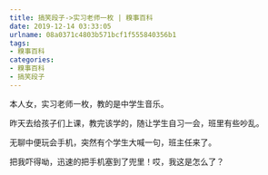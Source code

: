 ```yaml
---
title: 搞笑段子->实习老师一枚 | 糗事百科
date: 2019-12-14 03:33:05
urlname: 08a0371c4803b571bcf1f555840356b1
tags: 
- 糗事百科
categories:
- 糗事百科
- 搞笑段子
---
```

本人女，实习老师一枚，教的是中学生音乐。

昨天去给孩子们上课，教完该学的，随让学生自习一会，班里有些吵乱。

无聊中便玩会手机，突然有个学生大喊一句，班主任来了。

把我吓得呦，迅速的把手机塞到了兜里！哎，我这是怎么了？


